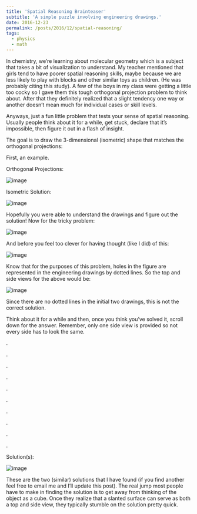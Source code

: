 ```yaml
---
title: 'Spatial Reasoning Brainteaser'
subtitle: 'A simple puzzle involving engineering drawings.'
date: 2016-12-23
permalink: /posts/2016/12/spatial-reasoning/
tags:
  - physics
  - math
---
```


In chemistry, we’re learning about molecular geometry which is a subject that takes a bit of visualization to understand. My teacher mentioned that girls tend to have poorer spatial reasoning skills, maybe because we are less likely to play with blocks and other similar toys as children. (He was probably citing this study). A few of the boys in my class were getting a little too cocky so I gave them this tough orthogonal projection problem to think about. After that they definitely realized that a slight tendency one way or another doesn’t mean much for individual cases or skill levels.

Anyways, just a fun little problem that tests your sense of spatial reasoning. Usually people think about it for a while, get stuck, declare that it’s impossible, then figure it out in a flash of insight.

The goal is to draw the 3-dimensional (isometric) shape that matches the orthogonal projections:

First, an example. 

Orthogonal Projections:

![image](https://github.com/user-attachments/assets/c00b63bd-c287-4251-b362-4febd082d436)

Isometric Solution:

![image](https://github.com/user-attachments/assets/7f1470a0-cd5b-4cf4-8c40-bb3480ce6988)

Hopefully you were able to understand the drawings and figure out the solution!
Now for the tricky problem:

![image](https://github.com/user-attachments/assets/f1f61285-2085-4241-a110-e9756118fbd4)


And before you feel too clever for having thought (like I did) of this:

![image](https://github.com/user-attachments/assets/e2179ecf-0376-4952-92ab-afe1d914da5c)

Know that for the purposes of this problem, holes in the figure are represented in the engineering drawings by dotted lines. So the top and side views for the above would be:

![image](https://github.com/user-attachments/assets/b0dad763-01c5-497d-bc28-25e35d8ad7d4)

Since there are no dotted lines in the initial two drawings, this is not the correct solution.

Think about it for a while and then, once you think you’ve solved it, scroll down for the answer. Remember, only one side view is provided so not every side has to look the same.

.

.

.

.

.

.

.

.

.

.

Solution(s):

![image](https://github.com/user-attachments/assets/5c4d2b82-ed07-4b25-9b20-a1348fc4c11e)

These are the two (similar) solutions that I have found (if you find another feel free to email me and I’ll update this post). The real jump most people have to make in finding the solution is to get away from thinking of the object as a cube. Once they realize that a slanted surface can serve as both a top and side view, they typically stumble on the solution pretty quick.

